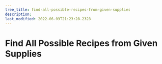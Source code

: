 ```yaml
---
tree_title: find-all-possible-recipes-from-given-supplies
description: 
last_modified: 2022-06-09T21:23:28.2328
---
```


# Find All Possible Recipes from Given Supplies
